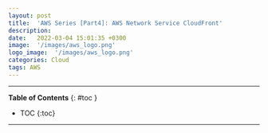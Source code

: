 ```yaml
---
layout: post
title:  'AWS Series [Part4]: AWS Network Service CloudFront'
description: 
date:   2022-03-04 15:01:35 +0300
image:  '/images/aws_logo.png'
logo_image:  '/images/aws_logo.png'
categories: Cloud
tags: AWS
---
```

---

**Table of Contents**
{: #toc }
*  TOC
{:toc}

---

